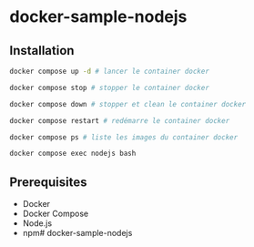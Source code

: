 # docker-sample-nodejs

## Installation

```bash
docker compose up -d # lancer le container docker

docker compose stop # stopper le container docker

docker compose down # stopper et clean le container docker

docker compose restart # redémarre le container docker

docker compose ps # liste les images du container docker

docker compose exec nodejs bash
```

## Prerequisites

- Docker
- Docker Compose
- Node.js
- npm# docker-sample-nodejs
